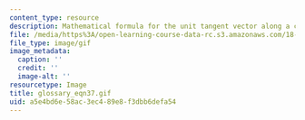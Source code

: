 ```yaml
---
content_type: resource
description: Mathematical formula for the unit tangent vector along a curve.
file: /media/https%3A/open-learning-course-data-rc.s3.amazonaws.com/18-013a-calculus-with-applications-spring-2005/a5e4bd6e58ac3ec489e8f3dbb6defa54_glossary_eqn37.gif
file_type: image/gif
image_metadata:
  caption: ''
  credit: ''
  image-alt: ''
resourcetype: Image
title: glossary_eqn37.gif
uid: a5e4bd6e-58ac-3ec4-89e8-f3dbb6defa54
---
```

